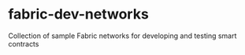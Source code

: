 # fabric-dev-networks
Collection of sample Fabric networks for developing and testing smart contracts
